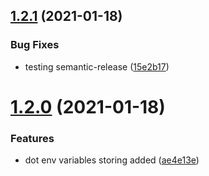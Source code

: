 ## [1.2.1](https://github.com/Ven2575/gitflow-demo/compare/1.2.0...1.2.1) (2021-01-18)


### Bug Fixes

* testing semantic-release ([15e2b17](https://github.com/Ven2575/gitflow-demo/commit/15e2b17c2023a7b6d3ce2007f588715ec06f0f65))

# [1.2.0](https://github.com/Ven2575/gitflow-demo/compare/1.1.1...1.2.0) (2021-01-18)


### Features

* dot env variables storing added ([ae4e13e](https://github.com/Ven2575/gitflow-demo/commit/ae4e13e7e6aa761f88361dc250be77de27f6ef9a))

